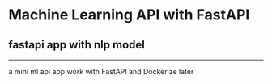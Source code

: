 # Machine Learning API with FastAPI

## fastapi app with nlp model
--------------------------------

a mini ml api app work with FastAPI
and Dockerize later 